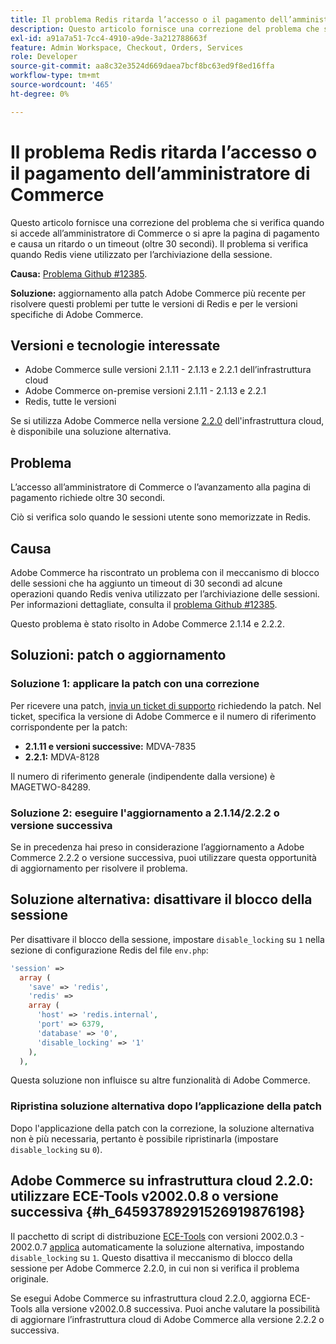 ```yaml
---
title: Il problema Redis ritarda l’accesso o il pagamento dell’amministratore di Commerce
description: Questo articolo fornisce una correzione del problema che si verifica quando si accede all’amministratore di Commerce o si apre la pagina di pagamento e causa un ritardo o un timeout (oltre 30 secondi). Il problema si verifica quando Redis viene utilizzato per l’archiviazione della sessione.
exl-id: a91a7a51-7cc4-4910-a9de-3a212788663f
feature: Admin Workspace, Checkout, Orders, Services
role: Developer
source-git-commit: aa8c32e3524d669daea7bcf8bc63ed9f8ed16ffa
workflow-type: tm+mt
source-wordcount: '465'
ht-degree: 0%

---
```


# Il problema Redis ritarda l’accesso o il pagamento dell’amministratore di Commerce

Questo articolo fornisce una correzione del problema che si verifica quando si accede all’amministratore di Commerce o si apre la pagina di pagamento e causa un ritardo o un timeout (oltre 30 secondi). Il problema si verifica quando Redis viene utilizzato per l’archiviazione della sessione.

**Causa:**   [Problema Github \#12385](https://github.com/magento/magento2/issues/12385).

**Soluzione:** aggiornamento alla patch Adobe Commerce più recente per risolvere questi problemi per tutte le versioni di Redis e per le versioni specifiche di Adobe Commerce.

## Versioni e tecnologie interessate

* Adobe Commerce sulle versioni 2.1.11 - 2.1.13 e 2.2.1 dell’infrastruttura cloud
* Adobe Commerce on-premise versioni 2.1.11 - 2.1.13 e 2.2.1
* Redis, tutte le versioni

Se si utilizza Adobe Commerce nella versione [2.2.0](#h_64593789291526919876198) dell&#39;infrastruttura cloud, è disponibile una soluzione alternativa.

## Problema

L’accesso all’amministratore di Commerce o l’avanzamento alla pagina di pagamento richiede oltre 30 secondi.

Ciò si verifica solo quando le sessioni utente sono memorizzate in Redis.

## Causa

Adobe Commerce ha riscontrato un problema con il meccanismo di blocco delle sessioni che ha aggiunto un timeout di 30 secondi ad alcune operazioni quando Redis veniva utilizzato per l’archiviazione delle sessioni. Per informazioni dettagliate, consulta il [problema Github \#12385](https://github.com/magento/magento2/issues/12385).

Questo problema è stato risolto in Adobe Commerce 2.1.14 e 2.2.2.

## Soluzioni: patch o aggiornamento

### Soluzione 1: applicare la patch con una correzione

Per ricevere una patch, [invia un ticket di supporto](/help/help-center-guide/help-center/magento-help-center-user-guide.md#submit-ticket) richiedendo la patch. Nel ticket, specifica la versione di Adobe Commerce e il numero di riferimento corrispondente per la patch:

* **2.1.11 e versioni successive:** MDVA-7835
* **2.2.1:** MDVA-8128

Il numero di riferimento generale (indipendente dalla versione) è MAGETWO-84289.

### Soluzione 2: eseguire l&#39;aggiornamento a 2.1.14/2.2.2 o versione successiva

Se in precedenza hai preso in considerazione l’aggiornamento a Adobe Commerce 2.2.2 o versione successiva, puoi utilizzare questa opportunità di aggiornamento per risolvere il problema.

## Soluzione alternativa: disattivare il blocco della sessione

Per disattivare il blocco della sessione, impostare `disable_locking` su `1` nella sezione di configurazione Redis del file `env.php`:

```php
'session' =>
  array (
    'save' => 'redis',
    'redis' =>
    array (
      'host' => 'redis.internal',
      'port' => 6379,
      'database' => '0',
      'disable_locking' => '1'
    ),
  ),
```

Questa soluzione non influisce su altre funzionalità di Adobe Commerce.

### Ripristina soluzione alternativa dopo l’applicazione della patch

Dopo l&#39;applicazione della patch con la correzione, la soluzione alternativa non è più necessaria, pertanto è possibile ripristinarla (impostare `disable_locking` su `0`).

## Adobe Commerce su infrastruttura cloud 2.2.0: utilizzare ECE-Tools v2002.0.8 o versione successiva {#h_64593789291526919876198}

Il pacchetto di script di distribuzione [ECE-Tools](https://devdocs.magento.com/cloud/project/ece-tools-update.html) con versioni 2002.0.3 - 2002.0.7 [applica](https://experienceleague.adobe.com/docs/commerce-cloud-service/user-guide/dev-tools/ece-tools/update-package.html) automaticamente la soluzione alternativa, impostando `disable_locking` su `1`. Questo disattiva il meccanismo di blocco della sessione per Adobe Commerce 2.2.0, in cui non si verifica il problema originale.

Se esegui Adobe Commerce su infrastruttura cloud 2.2.0, aggiorna ECE-Tools alla versione v2002.0.8 successiva. Puoi anche valutare la possibilità di aggiornare l’infrastruttura cloud di Adobe Commerce alla versione 2.2.2 o successiva.
